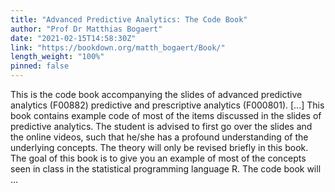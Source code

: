 ```yaml
---
title: "Advanced Predictive Analytics: The Code Book"
author: "Prof Dr Matthias Bogaert"
date: "2021-02-15T14:58:30Z"
link: "https://bookdown.org/matth_bogaert/Book/"
length_weight: "100%"
pinned: false
---
```


This is the code book accompanying the slides of advanced predictive analytics (F00882) predictive and prescriptive analytics (F000801). [...] This book contains example code of most of the items discussed in the slides of predictive analytics. The student is advised to first go over the slides and the online videos, such that he/she has a profound understanding of the underlying concepts. The theory will only be revised briefly in this book. The goal of this book is to give you an example of most of the concepts seen in class in the statistical programming language R. The code book will ...
